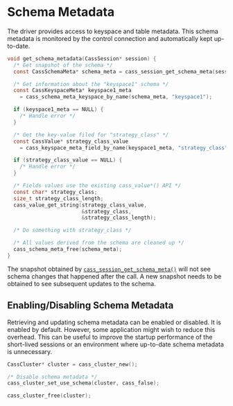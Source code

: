 # Schema Metadata

The driver provides access to keyspace and table metadata. This schema metadata
is monitored by the control connection and automatically kept up-to-date.

```c
void get_schema_metadata(CassSession* session) {
  /* Get snapshot of the schema */
  const CassSchemaMeta* schema_meta = cass_session_get_schema_meta(session);

  /* Get information about the "keyspace1" schema */
  const CassKeyspaceMeta* keyspace1_meta
    = cass_schema_meta_keyspace_by_name(schema_meta, "keyspace1");

  if (keyspace1_meta == NULL) {
    /* Handle error */
  }

  /* Get the key-value filed for "strategy_class" */
  const CassValue* strategy_class_value
    = cass_keyspace_meta_field_by_name(keyspace1_meta, "strategy_class");

  if (strategy_class_value == NULL) {
    /* Handle error */
  }

  /* Fields values use the existing cass_value*() API */
  const char* strategy_class;
  size_t strategy_class_length;
  cass_value_get_string(strategy_class_value,
                        &strategy_class,
                        &strategy_class_length);

  /* Do something with strategy_class */

  /* All values derived from the schema are cleaned up */
  cass_schema_meta_free(schema_meta);
}
```

The snapshot obtained by [`cass_session_get_schema_meta()`] will not see schema changes
that happened after the call. A new snapshot needs to be obtained to see
subsequent updates to the schema.

## Enabling/Disabling Schema Metadata

Retrieving and updating schema metadata can be enabled or disabled. It is
enabled by default. However, some application might wish to reduce this
overhead. This can be useful to improve the startup performance of the
short-lived sessions or an environment where up-to-date schema metadata is
unnecessary.

```c
CassCluster* cluster = cass_cluster_new();

/* Disable schema metadata */
cass_cluster_set_use_schema(cluster, cass_false);

cass_cluster_free(cluster);
```
[`cass_session_get_schema_meta()`]: http://datastax.github.io/cpp-driver/api/struct.CassSession#cass-session-get-schema-meta
